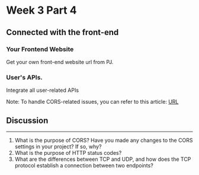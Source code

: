 # Week 3 Part 4

## Connected with the front-end

### Your Frontend Website 

Get your own front-end website url from PJ.

### User's APIs.
Integrate all user-related APIs

Note: To handle CORS-related issues, you can refer to this article: [URL](https://expressjs.com/en/resources/middleware/cors.html)


## Discussion
----
1. What is the purpose of CORS? Have you made any changes to the CORS settings in your project? If so, why?
2. What is the purpose of HTTP status codes?
3. What are the differences between TCP and UDP, and how does the TCP protocol establish a connection between two endpoints?